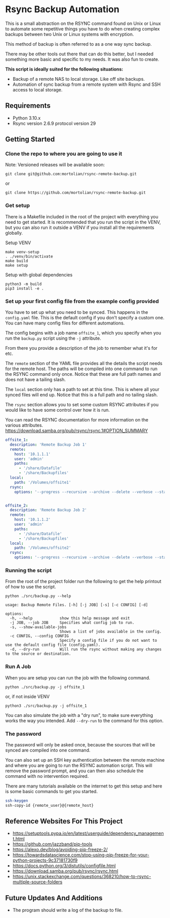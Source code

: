 # Rsync Backup Automation

This is a small abstraction on the RSYNC command found on Unix or Linux
to automate some repetitive things you have to do when creating complex backups
between two Unix or Linux systems with encryption.

This method of backup is often referred to as a one way sync backup.

There may be other tools out there that can do this better, but I needed
something more basic and specific to my needs. It was also fun to create.

**This script is ideally suited for the following situations:**
- Backup of a remote NAS to local storage. Like off site backups.
- Automation of sync backup from a remote system with Rsync and SSH access 
to local storage.

## Requirements

- Python 3.10.x
- Rsync version 2.6.9 protocol version 29

## Getting Started

### Clone the repo to where you are going to use it

Note: Versioned releases will be available soon:

```commandline
git clone git@github.com:mortolian/rsync-remote-backup.git
```
or
```commandline
git clone https://github.com/mortolian/rsync-remote-backup.git
```

### Get setup

There is a Makefile included in the root of the project with everything you 
need to get started. It is recommended that you run the script in the VENV,
but you can also run it outside a VENV if you install all the requirements
globally.

Setup VENV

```commandline
make venv-setup
. ./venv/bin/activate
make build
make setup
```

Setup with global dependencies

```commandline
python3 -m build
pip3 install -e .
```

### Set up your first config file from the example config provided

You have to set up what you need to be synced. This happens in the
`config.yaml` file. This is the default config if you don't specify
a custom one. You can have many config files for different automations.

The config begins with a job name `offsite_1`, which you specify when you run
the `backup.py` script using the `-j` attribute.

From there you provide a description of the job to remember what it's for etc.

The `remote` section of the YAML file provides all the details the script needs
for the remote host. The paths will be compiled into one command to run the
RSYNC command only once. Notice that these are full path names and does not
have a tailing slash.

The `local` section only has a path to set at this time. This is where all
your synced files will end up. Notice that this is a full path and no tailing
slash.

The `rsync` section allows you to set some custom RSYNC attributes if you 
would like to have some control over how it is run.

You can read the RSYNC documentation for more information on the various attributes.
https://download.samba.org/pub/rsync/rsync.1#OPTION_SUMMARY

```yaml
offsite_1:
  description: 'Remote Backup Job 1'
  remote:
    host: '10.1.1.1'
    user: 'admin'
    paths:
      - '/share/Datafile'
      - '/share/Backupfiles'
  local:
    path: '/Volumes/offsite1'
  rsync:
    options: '--progress --recursive --archive --delete --verbose --stats --human-readable --copy-links'


offsite_2:
  description: 'Remote Backup Job 2'
  remote:
    host: '10.1.1.2'
    user: 'admin'
    paths:
      - '/share/Datafile'
      - '/share/Backupfiles'
  local:
    path: '/Volumes/offsite2'
  rsync:
    options: '--progress --recursive --archive --delete --verbose --stats --human-readable --copy-links'
```

### Running the script

From the root of the project folder run the following to get the help
printout of how to use the script.

```commandline
python ./src/backup.py --help
```
```commandline
usage: Backup Remote Files. [-h] [-j JOB] [-s] [-c CONFIG] [-d]

options:
  -h, --help            show this help message and exit
  -j JOB, --job JOB     Specifies what config job to run.
  -s, --show-available-jobs
                        Shows a list of jobs available in the config.
  -c CONFIG, --config CONFIG
                        Specify a config file if you do not want to use the default config file (config.yaml).
  -d, --dry-run         Will run the rsync without making any changes to the source or destination.
```

### Run A Job

When you are setup you can run the job with the following command.

```commandline
python ./src/backup.py -j offsite_1
```
or, if not inside VENV
```commandline
python3 ./src/backup.py -j offsite_1
```

You can also simulate the job with a "dry run", to make sure everything
works the way you intended. Add `--dry-run` to the command for this option.

### The password

The password will only be asked once, because the sources that will be
synced are compiled into one command.

You can also set up an SSH key authentication between the remote machine
and where you are going to run the RSYNC automation script. This will 
remove the password prompt, and you can then also schedule the command with
no intervention required.

There are many tutorials available on the internet to get this setup and 
here is some basic commands to get you started.

```bash
ssh-keygen
ssh-copy-id {remote_user}@{remote_host}
```

## Reference Websites For This Project

- https://setuptools.pypa.io/en/latest/userguide/dependency_management.html
- https://github.com/jazzband/pip-tools
- https://alexo.dev/blog/avoiding-pip-freeze-2/
- https://towardsdatascience.com/stop-using-pip-freeze-for-your-python-projects-9c37181730f9
- https://docs.python.org/3/distutils/configfile.html
- https://download.samba.org/pub/rsync/rsync.html
- https://unix.stackexchange.com/questions/368210/how-to-rsync-multiple-source-folders

## Future Updates And Additions

- The program should write a log of the backup to file.
